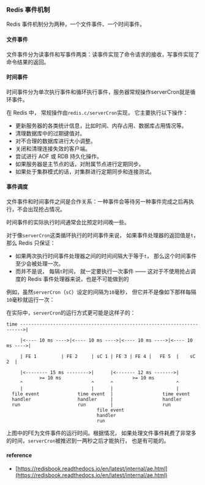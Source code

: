 ### Redis 事件机制

Redis 事件机制分为两种，一个文件事件、一个时间事件。

#### 文件事件

文件事件分为读事件和写事件两类：读事件实现了命令请求的接收，写事件实现了命令结果的返回。

#### 时间事件

时间事件分为单次执行事件和循环执行事件，服务器常规操作serverCron就是循环事件。

在 Redis 中， 常规操作由`redis.c/serverCron`实现， 它主要执行以下操作：

* 更新服务器的各类统计信息，比如时间、内存占用、数据库占用情况等。
* 清理数据库中的过期键值对。
* 对不合理的数据库进行大小调整。
* 关闭和清理连接失效的客户端。
* 尝试进行 AOF 或 RDB 持久化操作。
* 如果服务器是主节点的话，对附属节点进行定期同步。
* 如果处于集群模式的话，对集群进行定期同步和连接测试。

#### 事件调度

文件事件和时间事件之间是合作关系：一种事件会等待另一种事件完成之后再执行，不会出现抢占情况。

时间事件的实际执行时间通常会比预定时间晚一些。

对于像`serverCron`这类循环执行的时间事件来说， 如果事件处理器的返回值是`t`， 那么 Redis 只保证：

* 如果两次执行时间事件处理器之间的时间间隔大于等于`t`， 那么这个时间事件至少会被处理一次。
* 而并不是说， 每隔`t`时间， 就一定要执行一次事件 —— 这对于不使用抢占调度的 Redis 事件处理器来说，也是不可能做到的

例如，虽然`serverCron`（`sC`）设定的间隔为`10`毫秒， 但它并不是像如下那样每隔`10`毫秒就运行一次：

在实际中，`serverCron`的运行方式更可能是这样子的：

```golang
time ----------------------------------------------------------------------->|

     |<---- 10 ms ---->|<---- 10 ms ---->|<---- 10 ms ---->|<---- 10 ms ---->|

     | FE 1         | FE 2     | sC 1 | FE 3 | FE 4 |   FE 5  |    sC 2  |

     |<-------- 15 ms -------->|      |<------- 12 ms ------->|
            >= 10 ms                          >= 10 ms
     ^                         ^      ^                       ^
     |                         |      |                       |
  file event              time event  |                  time event
  handler                 handler     |                  handler
  run                     run         |                  run
                                 file event
                                 handler
                                 run
```

上图中的FE为文件事件的运行时间。根据情况， 如果处理文件事件耗费了非常多的时间，`serverCron`被推迟到一两秒之后才能执行， 也是有可能的。

#### reference

* [https://redisbook.readthedocs.io/en/latest/internal/ae.html](https://redisbook.readthedocs.io/en/latest/internal/ae.html)



